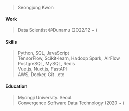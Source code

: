 > Seongjung Kwon  

#### Work
> Data Scientist @Dunamu (2022/12 ~ )  

#### Skills  
> Python, SQL, JavaScript  
> TensorFlow, Scikit-learn, Hadoop Spark, AirFlow  
> PostgreSQL, MySQL, Redis  
> Vue.js, Nuxt.js, FastAPI  
> AWS, Docker, Git ..etc 

#### Education
> Myongji University. Seoul. <br />
> Convergence Software Data Technology (2020 ~ )<br />

<!-- [![Anurag's GitHub stats](https://github-readme-stats.vercel.app/api?username=wnd180&count_private=true&show_icons=true)](https://github.com/anuraghazra/github-readme-stats) -->
<!-- [![Top Langs](https://github-readme-stats.vercel.app/api/top-langs/?username=wnd180&layout=compact&langs_count=6)](https://github.com/anuraghazra/github-readme-stats)  -->

